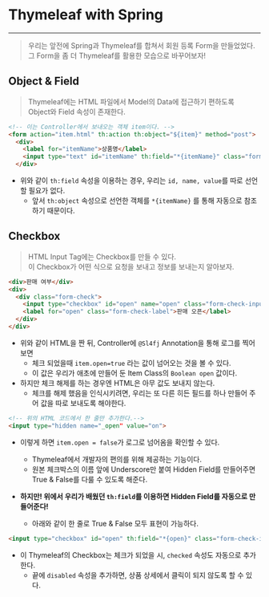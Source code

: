 # Thymeleaf with Spring
---
> 우리는 앞전에 Spring과 Thymeleaf를 합쳐서 회원 등록 Form을 만들었었다.  
> 그 Form을 좀 더 Thymeleaf를 활용한 모습으로 바꾸어보자!  

## Object & Field
> Thymeleaf에는 HTML 파일에서 Model의 Data에 접근하기 편하도록  
> Object와 Field 속성이 존재한다.  

```HTML
<!-- 이는 Controller에서 보내오는 객체 item이다. -->
<form action="item.html" th:action th:object="${item}" method="post">
  <div>
    <label for="itemName">상품명</label>
    <input type="text" id="itemName" th:field="*{itemName}" class="form-control" placeholder="이름을 입력하세요">
  </div>
```
- 위와 같이 ```th:field``` 속성을 이용하는 경우, 우리는 ```id, name, value```를 따로 선언할 필요가 없다.
  - 앞서 ```th:object``` 속성으로 선언한 객체를 ```*{itemName}``` 를 통해 자동으로 참조하기 때문이다.

## Checkbox
> HTML Input Tag에는 Checkbox를 만들 수 있다.  
> 이 Checkbox가 어떤 식으로 요청을 보내고 정보를 보내는지 알아보자.  

```HTML
<div>판매 여부</div>
<div>
  <div class="form-check">
    <input type="checkbox" id="open" name="open" class="form-check-input">
    <label for="open" class="form-check-label">판매 오픈</label>
  </div>
</div>
```
- 위와 같이 HTML을 짠 뒤, Controller에 ```@Sl4fj``` Annotation을 통해 로그를 찍어보면
  - 체크 되었을때 ```item.open=true``` 라는 값이 넘어오는 것을 볼 수 있다.
  - 이 값은 우리가 애초에 만들어 둔 Item Class의 ```Boolean open``` 값이다.
- 하지만 체크 해제를 하는 경우엔 HTML은 아무 값도 보내지 않는다.
  - 체크를 해제 했음을 인식시키려면, 우리는 또 다른 히든 필드를 하나 만들어 주어 값을 따로 보내도록 해야한다.  

```HTML
<!-- 위의 HTML 코드에서 한 줄만 추가한다.-->
<input type="hidden name="_open" value="on">
```
- 이렇게 하면 ```item.open = false```가 로그로 넘어옴을 확인할 수 있다.
  - Thymeleaf에서 개발자의 편의를 위해 제공하는 기능이다.
  - 원본 체크박스의 이름 앞에 Underscore만 붙여 Hidden Field를 만들어주면 True & False를 다룰 수 있도록 해준다.

- __하지만! 위에서 우리가 배웠던 ```th:field```를 이용하면 Hidden Field를 자동으로 만들어준다!__
  - 아래와 같이 한 줄로 True & False 모두 표현이 가능하다.
```HTML
<input type="checkbox" id="open" th:field="*{open}" class="form-check-input">
```
- 이 Thymeleaf의 Checkbox는 체크가 되었을 시, ```checked``` 속성도 자동으로 추가한다.
  - 끝에 ```disabled``` 속성을 추가하면, 상품 상세에서 클릭이 되지 않도록 할 수 있다.
